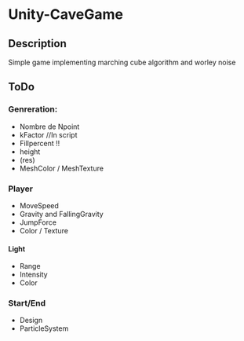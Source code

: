 # Unity-CaveGame

## Description
Simple game implementing marching cube algorithm and worley noise

## ToDo

### Genreration:
* Nombre de Npoint
* kFactor //In script
* Fillpercent !!
* height
* (res)
* MeshColor / MeshTexture

### Player
* MoveSpeed
* Gravity and FallingGravity
* JumpForce
* Color / Texture
#### Light
* Range
* Intensity
* Color

### Start/End
* Design
* ParticleSystem
